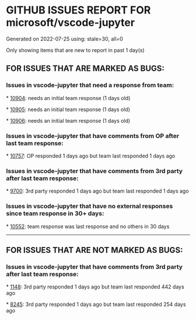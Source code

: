 
# GITHUB ISSUES REPORT FOR microsoft/vscode-jupyter


Generated on 2022-07-25 using: stale=30, all=0


Only showing items that are new to report in past 1 day(s)


## FOR ISSUES THAT ARE MARKED AS BUGS:


### Issues in vscode-jupyter that need a response from team:


\* [10904](https://github.com/microsoft/vscode-jupyter/issues/10904 "ctrl+x with cut of cell problem"): needs an initial team response (1 days old)

\* [10905](https://github.com/microsoft/vscode-jupyter/issues/10905 "Jupyter Notebook will not render ipyaggrid."): needs an initial team response (1 days old)

\* [10906](https://github.com/microsoft/vscode-jupyter/issues/10906 "Venv bin directory is added multiple times to PATH"): needs an initial team response (1 days old)

### Issues in vscode-jupyter that have comments from OP after last team response:


\* [10757](https://github.com/microsoft/vscode-jupyter/issues/10757 "VSC fails to connect to (any) python kernel."): OP responded 1 days ago but team last responded 1 days ago

### Issues in vscode-jupyter that have comments from 3rd party after last team response:


\* [9700](https://github.com/microsoft/vscode-jupyter/issues/9700 "Jupyter extension starts multiple idle R kernels, clogging up memory"): 3rd party responded 1 days ago but team last responded 1 days ago

### Issues in vscode-jupyter that have no external responses since team response in 30+ days:


\* [10552](https://github.com/microsoft/vscode-jupyter/issues/10552 "Python is not downloaded"): team response was last response and no others in 30 days

---

## FOR ISSUES THAT ARE NOT MARKED AS BUGS:


### Issues in vscode-jupyter that have comments from 3rd party after last team response:


\* [1148](https://github.com/microsoft/vscode-jupyter/issues/1148 "Spyder-Like variable explorer"): 3rd party responded 1 days ago but team last responded 442 days ago

\* [8245](https://github.com/microsoft/vscode-jupyter/issues/8245 "[Feature] Show time stamp and zone when code cell last ran"): 3rd party responded 1 days ago but team last responded 254 days ago
